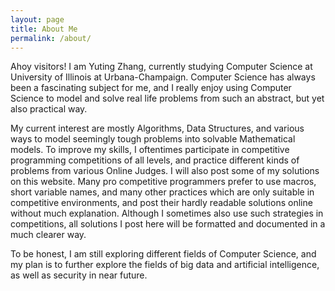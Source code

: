 ```yaml
---
layout: page
title: About Me
permalink: /about/
---
```


Ahoy visitors! I am Yuting Zhang, currently studying Computer Science at University of Illinois
at Urbana-Champaign. Computer Science has always been a fascinating subject for me, and I really
enjoy using Computer Science to  model and solve real life problems from such an
abstract, but yet also practical way. 

My current interest are mostly Algorithms, Data Structures, and various ways to model seemingly tough
problems into solvable Mathematical models. To improve my skills, I oftentimes participate in 
 competitive programming competitions of all levels, and  practice different kinds of problems 
from various Online Judges. I will also post some of my solutions on this website. 
Many pro competitive programmers prefer to use macros, short variable names, and many other
practices which are only suitable in competitive environments, and post their hardly readable
solutions online without much explanation. Although I sometimes also use such strategies in competitions,
all solutions I post here will be formatted and documented in a much clearer way.

To be honest, I am still exploring different fields of Computer Science, 
and my plan is to further explore the fields of big data and artificial 
intelligence, as well as security in near future.


